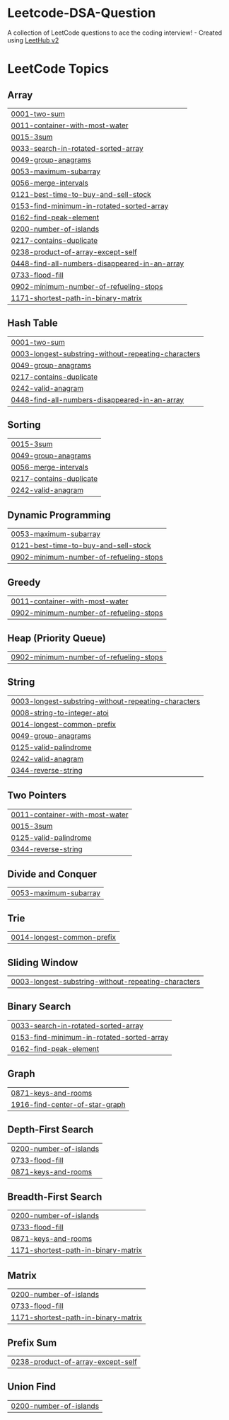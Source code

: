 # Leetcode-DSA-Question
A collection of LeetCode questions to ace the coding interview! - Created using [LeetHub v2](https://github.com/arunbhardwaj/LeetHub-2.0)

<!---LeetCode Topics Start-->
# LeetCode Topics
## Array
|  |
| ------- |
| [0001-two-sum](https://github.com/Divyanshi01615/Leetcode-DSA-Question/tree/master/0001-two-sum) |
| [0011-container-with-most-water](https://github.com/Divyanshi01615/Leetcode-DSA-Question/tree/master/0011-container-with-most-water) |
| [0015-3sum](https://github.com/Divyanshi01615/Leetcode-DSA-Question/tree/master/0015-3sum) |
| [0033-search-in-rotated-sorted-array](https://github.com/Divyanshi01615/Leetcode-DSA-Question/tree/master/0033-search-in-rotated-sorted-array) |
| [0049-group-anagrams](https://github.com/Divyanshi01615/Leetcode-DSA-Question/tree/master/0049-group-anagrams) |
| [0053-maximum-subarray](https://github.com/Divyanshi01615/Leetcode-DSA-Question/tree/master/0053-maximum-subarray) |
| [0056-merge-intervals](https://github.com/Divyanshi01615/Leetcode-DSA-Question/tree/master/0056-merge-intervals) |
| [0121-best-time-to-buy-and-sell-stock](https://github.com/Divyanshi01615/Leetcode-DSA-Question/tree/master/0121-best-time-to-buy-and-sell-stock) |
| [0153-find-minimum-in-rotated-sorted-array](https://github.com/Divyanshi01615/Leetcode-DSA-Question/tree/master/0153-find-minimum-in-rotated-sorted-array) |
| [0162-find-peak-element](https://github.com/Divyanshi01615/Leetcode-DSA-Question/tree/master/0162-find-peak-element) |
| [0200-number-of-islands](https://github.com/Divyanshi01615/Leetcode-DSA-Question/tree/master/0200-number-of-islands) |
| [0217-contains-duplicate](https://github.com/Divyanshi01615/Leetcode-DSA-Question/tree/master/0217-contains-duplicate) |
| [0238-product-of-array-except-self](https://github.com/Divyanshi01615/Leetcode-DSA-Question/tree/master/0238-product-of-array-except-self) |
| [0448-find-all-numbers-disappeared-in-an-array](https://github.com/Divyanshi01615/Leetcode-DSA-Question/tree/master/0448-find-all-numbers-disappeared-in-an-array) |
| [0733-flood-fill](https://github.com/Divyanshi01615/Leetcode-DSA-Question/tree/master/0733-flood-fill) |
| [0902-minimum-number-of-refueling-stops](https://github.com/Divyanshi01615/Leetcode-DSA-Question/tree/master/0902-minimum-number-of-refueling-stops) |
| [1171-shortest-path-in-binary-matrix](https://github.com/Divyanshi01615/Leetcode-DSA-Question/tree/master/1171-shortest-path-in-binary-matrix) |
## Hash Table
|  |
| ------- |
| [0001-two-sum](https://github.com/Divyanshi01615/Leetcode-DSA-Question/tree/master/0001-two-sum) |
| [0003-longest-substring-without-repeating-characters](https://github.com/Divyanshi01615/Leetcode-DSA-Question/tree/master/0003-longest-substring-without-repeating-characters) |
| [0049-group-anagrams](https://github.com/Divyanshi01615/Leetcode-DSA-Question/tree/master/0049-group-anagrams) |
| [0217-contains-duplicate](https://github.com/Divyanshi01615/Leetcode-DSA-Question/tree/master/0217-contains-duplicate) |
| [0242-valid-anagram](https://github.com/Divyanshi01615/Leetcode-DSA-Question/tree/master/0242-valid-anagram) |
| [0448-find-all-numbers-disappeared-in-an-array](https://github.com/Divyanshi01615/Leetcode-DSA-Question/tree/master/0448-find-all-numbers-disappeared-in-an-array) |
## Sorting
|  |
| ------- |
| [0015-3sum](https://github.com/Divyanshi01615/Leetcode-DSA-Question/tree/master/0015-3sum) |
| [0049-group-anagrams](https://github.com/Divyanshi01615/Leetcode-DSA-Question/tree/master/0049-group-anagrams) |
| [0056-merge-intervals](https://github.com/Divyanshi01615/Leetcode-DSA-Question/tree/master/0056-merge-intervals) |
| [0217-contains-duplicate](https://github.com/Divyanshi01615/Leetcode-DSA-Question/tree/master/0217-contains-duplicate) |
| [0242-valid-anagram](https://github.com/Divyanshi01615/Leetcode-DSA-Question/tree/master/0242-valid-anagram) |
## Dynamic Programming
|  |
| ------- |
| [0053-maximum-subarray](https://github.com/Divyanshi01615/Leetcode-DSA-Question/tree/master/0053-maximum-subarray) |
| [0121-best-time-to-buy-and-sell-stock](https://github.com/Divyanshi01615/Leetcode-DSA-Question/tree/master/0121-best-time-to-buy-and-sell-stock) |
| [0902-minimum-number-of-refueling-stops](https://github.com/Divyanshi01615/Leetcode-DSA-Question/tree/master/0902-minimum-number-of-refueling-stops) |
## Greedy
|  |
| ------- |
| [0011-container-with-most-water](https://github.com/Divyanshi01615/Leetcode-DSA-Question/tree/master/0011-container-with-most-water) |
| [0902-minimum-number-of-refueling-stops](https://github.com/Divyanshi01615/Leetcode-DSA-Question/tree/master/0902-minimum-number-of-refueling-stops) |
## Heap (Priority Queue)
|  |
| ------- |
| [0902-minimum-number-of-refueling-stops](https://github.com/Divyanshi01615/Leetcode-DSA-Question/tree/master/0902-minimum-number-of-refueling-stops) |
## String
|  |
| ------- |
| [0003-longest-substring-without-repeating-characters](https://github.com/Divyanshi01615/Leetcode-DSA-Question/tree/master/0003-longest-substring-without-repeating-characters) |
| [0008-string-to-integer-atoi](https://github.com/Divyanshi01615/Leetcode-DSA-Question/tree/master/0008-string-to-integer-atoi) |
| [0014-longest-common-prefix](https://github.com/Divyanshi01615/Leetcode-DSA-Question/tree/master/0014-longest-common-prefix) |
| [0049-group-anagrams](https://github.com/Divyanshi01615/Leetcode-DSA-Question/tree/master/0049-group-anagrams) |
| [0125-valid-palindrome](https://github.com/Divyanshi01615/Leetcode-DSA-Question/tree/master/0125-valid-palindrome) |
| [0242-valid-anagram](https://github.com/Divyanshi01615/Leetcode-DSA-Question/tree/master/0242-valid-anagram) |
| [0344-reverse-string](https://github.com/Divyanshi01615/Leetcode-DSA-Question/tree/master/0344-reverse-string) |
## Two Pointers
|  |
| ------- |
| [0011-container-with-most-water](https://github.com/Divyanshi01615/Leetcode-DSA-Question/tree/master/0011-container-with-most-water) |
| [0015-3sum](https://github.com/Divyanshi01615/Leetcode-DSA-Question/tree/master/0015-3sum) |
| [0125-valid-palindrome](https://github.com/Divyanshi01615/Leetcode-DSA-Question/tree/master/0125-valid-palindrome) |
| [0344-reverse-string](https://github.com/Divyanshi01615/Leetcode-DSA-Question/tree/master/0344-reverse-string) |
## Divide and Conquer
|  |
| ------- |
| [0053-maximum-subarray](https://github.com/Divyanshi01615/Leetcode-DSA-Question/tree/master/0053-maximum-subarray) |
## Trie
|  |
| ------- |
| [0014-longest-common-prefix](https://github.com/Divyanshi01615/Leetcode-DSA-Question/tree/master/0014-longest-common-prefix) |
## Sliding Window
|  |
| ------- |
| [0003-longest-substring-without-repeating-characters](https://github.com/Divyanshi01615/Leetcode-DSA-Question/tree/master/0003-longest-substring-without-repeating-characters) |
## Binary Search
|  |
| ------- |
| [0033-search-in-rotated-sorted-array](https://github.com/Divyanshi01615/Leetcode-DSA-Question/tree/master/0033-search-in-rotated-sorted-array) |
| [0153-find-minimum-in-rotated-sorted-array](https://github.com/Divyanshi01615/Leetcode-DSA-Question/tree/master/0153-find-minimum-in-rotated-sorted-array) |
| [0162-find-peak-element](https://github.com/Divyanshi01615/Leetcode-DSA-Question/tree/master/0162-find-peak-element) |
## Graph
|  |
| ------- |
| [0871-keys-and-rooms](https://github.com/Divyanshi01615/Leetcode-DSA-Question/tree/master/0871-keys-and-rooms) |
| [1916-find-center-of-star-graph](https://github.com/Divyanshi01615/Leetcode-DSA-Question/tree/master/1916-find-center-of-star-graph) |
## Depth-First Search
|  |
| ------- |
| [0200-number-of-islands](https://github.com/Divyanshi01615/Leetcode-DSA-Question/tree/master/0200-number-of-islands) |
| [0733-flood-fill](https://github.com/Divyanshi01615/Leetcode-DSA-Question/tree/master/0733-flood-fill) |
| [0871-keys-and-rooms](https://github.com/Divyanshi01615/Leetcode-DSA-Question/tree/master/0871-keys-and-rooms) |
## Breadth-First Search
|  |
| ------- |
| [0200-number-of-islands](https://github.com/Divyanshi01615/Leetcode-DSA-Question/tree/master/0200-number-of-islands) |
| [0733-flood-fill](https://github.com/Divyanshi01615/Leetcode-DSA-Question/tree/master/0733-flood-fill) |
| [0871-keys-and-rooms](https://github.com/Divyanshi01615/Leetcode-DSA-Question/tree/master/0871-keys-and-rooms) |
| [1171-shortest-path-in-binary-matrix](https://github.com/Divyanshi01615/Leetcode-DSA-Question/tree/master/1171-shortest-path-in-binary-matrix) |
## Matrix
|  |
| ------- |
| [0200-number-of-islands](https://github.com/Divyanshi01615/Leetcode-DSA-Question/tree/master/0200-number-of-islands) |
| [0733-flood-fill](https://github.com/Divyanshi01615/Leetcode-DSA-Question/tree/master/0733-flood-fill) |
| [1171-shortest-path-in-binary-matrix](https://github.com/Divyanshi01615/Leetcode-DSA-Question/tree/master/1171-shortest-path-in-binary-matrix) |
## Prefix Sum
|  |
| ------- |
| [0238-product-of-array-except-self](https://github.com/Divyanshi01615/Leetcode-DSA-Question/tree/master/0238-product-of-array-except-self) |
## Union Find
|  |
| ------- |
| [0200-number-of-islands](https://github.com/Divyanshi01615/Leetcode-DSA-Question/tree/master/0200-number-of-islands) |
<!---LeetCode Topics End-->